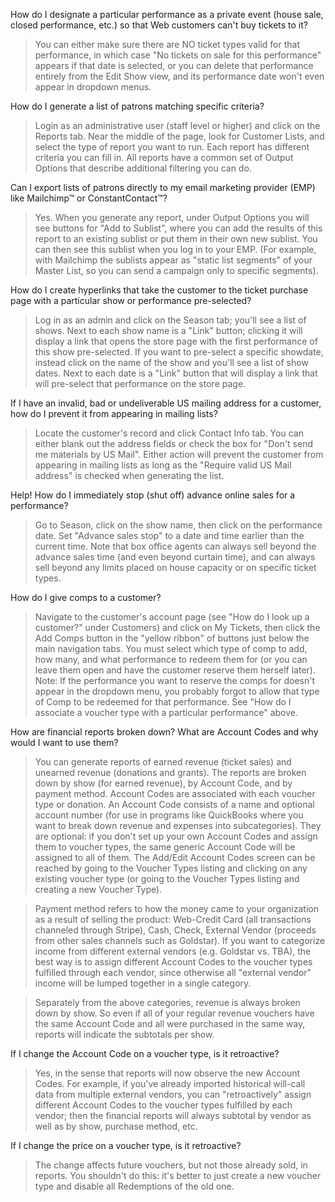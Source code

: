 How do I designate a particular performance as a private event (house sale, closed performance, etc.) so that Web customers can't buy tickets to it?

> You can either make sure there are NO ticket types valid for that performance, in which case "No tickets on sale for this performance" appears if that date is selected, or you can delete that performance entirely from the Edit Show view, and its performance date won't even appear in dropdown menus. 

How do I generate a list of patrons matching specific criteria?

> Login as an administrative user (staff level or higher) and click on the Reports tab.  Near the middle of the page, look for Customer Lists, and select the type of report you want to run.  Each report has different criteria you can fill in.  All reports have a common set of Output Options that describe additional filtering you can do.

Can I export lists of patrons directly to my email marketing provider (EMP) like Mailchimp™ or ConstantContact™?

> Yes.  When you generate any report, under Output Options you will see buttons for "Add to Sublist", where you can add the results of this report to an existing sublist or put them in their own new sublist.  You can then see this sublist when you log in to your EMP.  (For example, with Mailchimp the sublists appear as "static list segments" of your Master List, so you can send a campaign only to specific segments).

How do I create hyperlinks that take the customer to the ticket purchase page with a particular show or performance pre-selected? 

> Log in as an admin and click on the Season tab; you'll see a list of shows.  Next to each show name is a "Link" button; clicking it will display a link that opens the store page with the first performance of this show pre-selected.  If you want to pre-select a specific showdate, instead click on the name of the show and you'll see a list of show dates.  Next to each date is a "Link" button that will display a link that will pre-select that performance on the store page.

If I have an invalid, bad or undeliverable US mailing address for a customer, how do I prevent it from appearing in mailing lists?

> Locate the customer's record and click Contact Info tab.  You can either blank out the address fields or check the box for "Don't send me materials by US Mail".  Either action will prevent the customer from appearing in mailing lists as long as the "Require valid US Mail address" is checked when generating the list. 

Help! How do I immediately stop (shut off) advance online sales for a performance?

> Go to Season, click on the show name, then click on the performance date. Set "Advance sales stop" to a date and time earlier than the current time. Note that box office agents can always sell beyond the advance sales time (and even beyond curtain time), and can always sell beyond any limits placed on house capacity or on specific ticket types.

How do I give comps to a customer?

> Navigate to the customer's account page (see "How do I look up a customer?" under Customers) and click on My Tickets, then click the Add Comps button in the "yellow ribbon" of buttons just below the main navigation tabs. You must select which type of comp to add, how many, and what performance to redeem them for (or you can leave them open and have the customer reserve them herself later). Note: If the performance you want to reserve the comps for doesn't appear in the dropdown menu, you probably forgot to allow that type of Comp to be redeemed for that performance. See "How do I associate a voucher type with a particular performance" above.

How are financial reports broken down? What are Account Codes and why would I want to use them?

> You can generate reports of earned revenue (ticket sales) and unearned revenue (donations and grants). The reports are broken down by show (for earned revenue), by Account Code, and by payment method. Account Codes are associated with each voucher type or donation. An Account Code consists of a name and optional account number (for use in programs like QuickBooks where you want to break down revenue and expenses into subcategories). They are optional: if you don't set up your own Account Codes and assign them to voucher types, the same generic Account Code will be assigned to all of them. The Add/Edit Account Codes screen can be reached by going to the Voucher Types listing and clicking on any existing voucher type (or going to the Voucher Types listing and creating a new Voucher Type). 

> Payment method refers to how the money came to your organization as a result of selling the product: Web-Credit Card (all transactions channeled through Stripe), Cash, Check, External Vendor (proceeds from other sales channels such as Goldstar). If you want to categorize income from different external vendors (e.g. Goldstar vs. TBA), the best way is to assign different Account Codes to the voucher types fulfilled through each vendor, since otherwise all "external vendor" income will be lumped together in a single category. 

> Separately from the above categories, revenue is always broken down by show. So even if all of your regular revenue vouchers have the same Account Code and all were purchased in the same way, reports will indicate the subtotals per show. 

If I change the Account Code on a voucher type, is it retroactive?

> Yes, in the sense that reports will now observe the new Account Codes. For example, if you've already imported historical will-call data from multiple external vendors, you can "retroactively" assign different Account Codes to the voucher types fulfilled by each vendor; then the financial reports will always subtotal by vendor as well as by show, purchase method, etc.

If I change the price on a voucher type, is it retroactive?

> The change affects future vouchers, but not those already sold, in reports.  You shouldn't do this: it's better to just create a new voucher type and disable all Redemptions of the old one.
